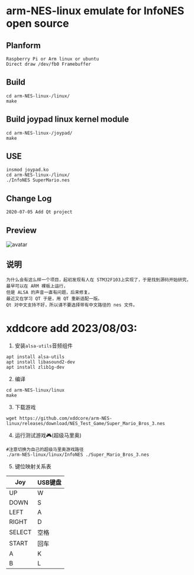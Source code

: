 <!--
 * @Author: Chengsen Dong 1034029664@qq.com
 * @Date: 2023-08-02 23:53:02
 * @LastEditors: Chengsen Dong 1034029664@qq.com
 * @LastEditTime: 2023-08-06 18:50:20
 * @FilePath: /arm-NES-linux/README.md
 * @Description: 这是默认设置,请设置`customMade`, 打开koroFileHeader查看配置 进行设置: https://github.com/OBKoro1/koro1FileHeader/wiki/%E9%85%8D%E7%BD%AE
-->
# arm-NES-linux emulate for InfoNES open source
## Planform
	Raspberry Pi or Arm linux or ubuntu
	Direct draw /dev/fb0 Framebuffer

## Build
	cd arm-NES-linux-/linux/
	make

## Build joypad linux kernel module
	cd arm-NES-linux-/joypad/
	make


## USE
	insmod joypad.ko
	cd arm-NES-linux-/linux/
	./InfoNES SuperMario.nes

## Change Log
	2020-07-05 Add Qt project

## Preview
![avatar](https://github.com/nejidev/arm-NES-linux/blob/master/Qt/qt_nes.jpg?raw=true )

## 说明
	为什么会有这么样一个项目，起初发现有人在 STM32F103上实现了，于是找到源码开始研究，最早可以在 ARM 裸板上运行，
	但是 ALSA 的声音一直有问题，后来修复。
	最近又在学习 QT 于是，用 QT 重新适配一版。
	Qt 对中文支持不好，所以请不要选择带有中文路径的 nes 文件。


# xddcore add 2023/08/03:

1. 安装`alsa-utils`音频组件
```
apt install alsa-utils
apt install libasound2-dev
apt install zlib1g-dev
```

2. 编译
```
cd arm-NES-linux/linux
make
```

3. 下载游戏
```
wget https://github.com/xddcore/arm-NES-linux/releases/download/NES_Test_Game/Super_Mario_Bros_3.nes
```

4. 运行测试游戏🎮(超级马里奥)
```
#注意切换为自己的超级马里奥游戏路径
./arm-NES-linux/linux/InfoNES ./Super_Mario_Bros_3.nes
```

5. 键位映射关系表

 |  Joy   |USB键盘  |
|  ----  |---- |
| UP | W |
| DOWN  | S |
| LEFT | A |
| RIGHT  | D |
| SELECT | 空格 |
| START  | 回车 |
| A | K |
| B  | L |